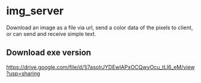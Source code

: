 # img_server

Download an image as a file via url, send a color data of the pixels to client, or can send and receive simple text.


## Download exe version

https://drive.google.com/file/d/1j7asolrJYDEwlAPxOCQwyOcu_tLl6_eM/view?usp=sharing
